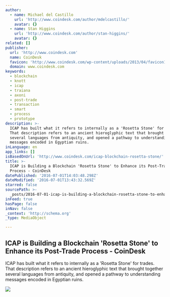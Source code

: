 ```yaml
---
author:
  - name: Michael del Castillo
    url: 'http://www.coindesk.com/author/mdelcastillo/'
    avatar: {}
  - name: Stan Higgins
    url: 'http://www.coindesk.com/author/stan-higgins/'
    avatar: {}
related: []
publisher:
  url: 'http://www.coindesk.com'
  name: CoinDesk
  favicon: 'http://www.coindesk.com/wp-content/uploads/2013/04/favicon1.ico?b6542b'
  domain: www.coindesk.com
keywords:
  - blockchain
  - knott
  - icap
  - traiana
  - axoni
  - post-trade
  - transaction
  - smart
  - process
  - prototype
description: >-
  ICAP has built what it refers to internally as a 'Rosetta Stone' for trades.
  That description refers to an ancient hieroglyphic text that brought together
  several languages from antiquity, and opened a pathway to understanding
  messages encoded in Egyptian ruins.
inLanguage: en
app_links: []
isBasedOnUrl: 'http://www.coindesk.com/icap-blockchain-rosetta-stone/'
title: >-
  ICAP is Building a Blockchain 'Rosetta Stone' to Enhance its Post-Trade
  Process - CoinDesk
datePublished: '2016-07-01T14:03:48.298Z'
dateModified: '2016-07-01T13:43:32.569Z'
starred: false
sourcePath: >-
  _posts/2016-07-01-icap-is-building-a-blockchain-rosetta-stone-to-enhance-its.md
inFeed: true
hasPage: false
inNav: false
_context: 'http://schema.org'
_type: MediaObject

---
```

<article style=""><h1>ICAP is Building a Blockchain 'Rosetta Stone' to Enhance its Post-Trade Process - CoinDesk</h1><p>ICAP has built what it refers to internally as a 'Rosetta Stone' for trades. That description refers to an ancient hieroglyphic text that brought together several languages from antiquity, and opened a pathway to understanding messages encoded in Egyptian ruins.</p><img src="http://media.coindesk.com/2016/06/Rosetta_Stone.jpg" /></article>